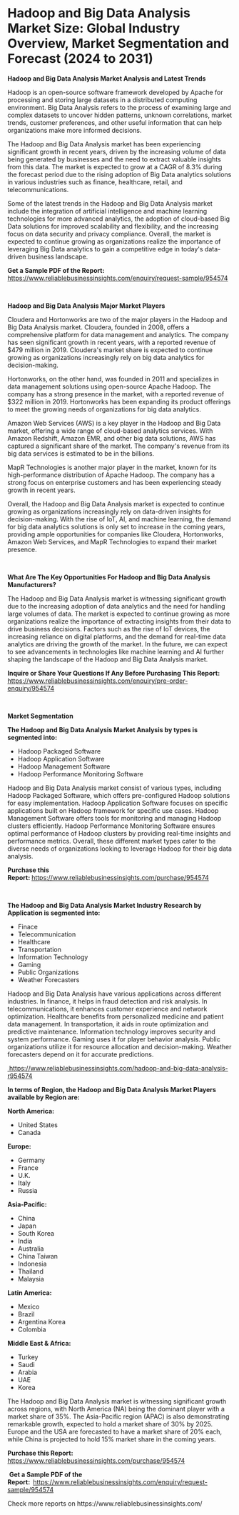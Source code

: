 <p><h1>Hadoop and Big Data Analysis Market Size: Global Industry Overview, Market Segmentation and Forecast (2024 to 2031)</h1></p><p><strong>Hadoop and Big Data Analysis Market Analysis and Latest Trends</strong></p>
<p><p>Hadoop is an open-source software framework developed by Apache for processing and storing large datasets in a distributed computing environment. Big Data Analysis refers to the process of examining large and complex datasets to uncover hidden patterns, unknown correlations, market trends, customer preferences, and other useful information that can help organizations make more informed decisions.</p><p>The Hadoop and Big Data Analysis market has been experiencing significant growth in recent years, driven by the increasing volume of data being generated by businesses and the need to extract valuable insights from this data. The market is expected to grow at a CAGR of 8.3% during the forecast period due to the rising adoption of Big Data analytics solutions in various industries such as finance, healthcare, retail, and telecommunications.</p><p>Some of the latest trends in the Hadoop and Big Data Analysis market include the integration of artificial intelligence and machine learning technologies for more advanced analytics, the adoption of cloud-based Big Data solutions for improved scalability and flexibility, and the increasing focus on data security and privacy compliance. Overall, the market is expected to continue growing as organizations realize the importance of leveraging Big Data analytics to gain a competitive edge in today's data-driven business landscape.</p></p>
<p><strong>Get a Sample PDF of the Report:&nbsp;</strong> <a href="https://www.reliablebusinessinsights.com/enquiry/request-sample/954574">https://www.reliablebusinessinsights.com/enquiry/request-sample/954574</a></p>
<p>&nbsp;</p>
<p><strong>Hadoop and Big Data Analysis Major Market Players</strong></p>
<p><p>Cloudera and Hortonworks are two of the major players in the Hadoop and Big Data Analysis market. Cloudera, founded in 2008, offers a comprehensive platform for data management and analytics. The company has seen significant growth in recent years, with a reported revenue of $479 million in 2019. Cloudera's market share is expected to continue growing as organizations increasingly rely on big data analytics for decision-making.</p><p>Hortonworks, on the other hand, was founded in 2011 and specializes in data management solutions using open-source Apache Hadoop. The company has a strong presence in the market, with a reported revenue of $322 million in 2019. Hortonworks has been expanding its product offerings to meet the growing needs of organizations for big data analytics.</p><p>Amazon Web Services (AWS) is a key player in the Hadoop and Big Data market, offering a wide range of cloud-based analytics services. With Amazon Redshift, Amazon EMR, and other big data solutions, AWS has captured a significant share of the market. The company's revenue from its big data services is estimated to be in the billions.</p><p>MapR Technologies is another major player in the market, known for its high-performance distribution of Apache Hadoop. The company has a strong focus on enterprise customers and has been experiencing steady growth in recent years.</p><p>Overall, the Hadoop and Big Data Analysis market is expected to continue growing as organizations increasingly rely on data-driven insights for decision-making. With the rise of IoT, AI, and machine learning, the demand for big data analytics solutions is only set to increase in the coming years, providing ample opportunities for companies like Cloudera, Hortonworks, Amazon Web Services, and MapR Technologies to expand their market presence.</p></p>
<p>&nbsp;</p>
<p><strong>What Are The Key Opportunities For Hadoop and Big Data Analysis Manufacturers?</strong></p>
<p><p>The Hadoop and Big Data Analysis market is witnessing significant growth due to the increasing adoption of data analytics and the need for handling large volumes of data. The market is expected to continue growing as more organizations realize the importance of extracting insights from their data to drive business decisions. Factors such as the rise of IoT devices, the increasing reliance on digital platforms, and the demand for real-time data analytics are driving the growth of the market. In the future, we can expect to see advancements in technologies like machine learning and AI further shaping the landscape of the Hadoop and Big Data Analysis market.</p></p>
<p><strong>Inquire or Share Your Questions If Any Before Purchasing This Report:</strong> <a href="https://www.reliablebusinessinsights.com/enquiry/pre-order-enquiry/954574">https://www.reliablebusinessinsights.com/enquiry/pre-order-enquiry/954574</a></p>
<p>&nbsp;</p>
<p><strong>Market Segmentation</strong></p>
<p><strong>The Hadoop and Big Data Analysis Market Analysis by types is segmented into:</strong></p>
<p><ul><li>Hadoop Packaged Software</li><li>Hadoop Application Software</li><li>Hadoop Management Software</li><li>Hadoop Performance Monitoring Software</li></ul></p>
<p><p>Hadoop and Big Data Analysis market consist of various types, including Hadoop Packaged Software, which offers pre-configured Hadoop solutions for easy implementation. Hadoop Application Software focuses on specific applications built on Hadoop framework for specific use cases. Hadoop Management Software offers tools for monitoring and managing Hadoop clusters efficiently. Hadoop Performance Monitoring Software ensures optimal performance of Hadoop clusters by providing real-time insights and performance metrics. Overall, these different market types cater to the diverse needs of organizations looking to leverage Hadoop for their big data analysis.</p></p>
<p><strong>Purchase this Report:&nbsp;</strong><a href="https://www.reliablebusinessinsights.com/purchase/954574">https://www.reliablebusinessinsights.com/purchase/954574</a></p>
<p>&nbsp;</p>
<p><strong>The Hadoop and Big Data Analysis Market Industry Research by Application is segmented into:</strong></p>
<p><ul><li>Finace</li><li>Telecommunication</li><li>Healthcare</li><li>Transportation</li><li>Information Technology</li><li>Gaming</li><li>Public Organizations</li><li>Weather Forecasters</li></ul></p>
<p><p>Hadoop and Big Data Analysis have various applications across different industries. In finance, it helps in fraud detection and risk analysis. In telecommunications, it enhances customer experience and network optimization. Healthcare benefits from personalized medicine and patient data management. In transportation, it aids in route optimization and predictive maintenance. Information technology improves security and system performance. Gaming uses it for player behavior analysis. Public organizations utilize it for resource allocation and decision-making. Weather forecasters depend on it for accurate predictions.</p></p>
<p><a href="https://www.reliablebusinessinsights.com/hadoop-and-big-data-analysis-r954574">&nbsp;https://www.reliablebusinessinsights.com/hadoop-and-big-data-analysis-r954574</a></p>
<p><strong>In terms of Region, the Hadoop and Big Data Analysis Market Players available by Region are:</strong></p>
<p>
    <p> <strong> North America: </strong>
        <ul>
            <li>United States</li>
            <li>Canada</li>
        </ul>
        </p> 
    <p> <strong> Europe: </strong>
        <ul>
            <li>Germany</li>
            <li>France</li>
            <li>U.K.</li>
            <li>Italy</li>
            <li>Russia</li>
        </ul>
        </p> 
    <p> <strong> Asia-Pacific: </strong>
        <ul>
            <li>China</li>
            <li>Japan</li>
            <li>South Korea</li>
            <li>India</li>
            <li>Australia</li>
            <li>China Taiwan</li>
            <li>Indonesia</li>
            <li>Thailand</li>
            <li>Malaysia</li>
        </ul>
        </p> 
    <p> <strong> Latin America: </strong>
        <ul>
            <li>Mexico</li>
            <li>Brazil</li>
            <li>Argentina Korea</li>
            <li>Colombia</li>
        </ul>
        </p> 
    <p> <strong> Middle East & Africa: </strong>
        <ul>
            <li>Turkey</li>
            <li>Saudi</li>
            <li>Arabia</li>
            <li>UAE</li>
            <li>Korea</li>
        </ul>
    </p>
    </p>
<p><p>The Hadoop and Big Data Analysis market is witnessing significant growth across regions, with North America (NA) being the dominant player with a market share of 35%. The Asia-Pacific region (APAC) is also demonstrating remarkable growth, expected to hold a market share of 30% by 2025. Europe and the USA are forecasted to have a market share of 20% each, while China is projected to hold 15% market share in the coming years.</p></p>
<p><strong>Purchase this Report: </strong><a href="https://www.reliablebusinessinsights.com/purchase/954574">https://www.reliablebusinessinsights.com/purchase/954574</a></p>
<p>&nbsp;<strong>Get a Sample PDF of the Report:&nbsp;&nbsp;</strong><a href="https://www.reliablebusinessinsights.com/enquiry/request-sample/954574">https://www.reliablebusinessinsights.com/enquiry/request-sample/954574</a></p>
<p><strong></strong></p>
<p>Check more reports on https://www.reliablebusinessinsights.com/</p>
